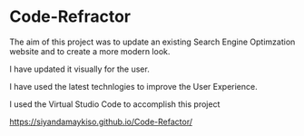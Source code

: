 # Code-Refractor
The aim of this project was to update an existing Search Engine Optimzation website and to create a more modern look.

I have updated it visually for the user.

I have used the latest technlogies to improve the User Experience.

I used the Virtual Studio Code to accomplish this project

https://siyandamaykiso.github.io/Code-Refactor/
